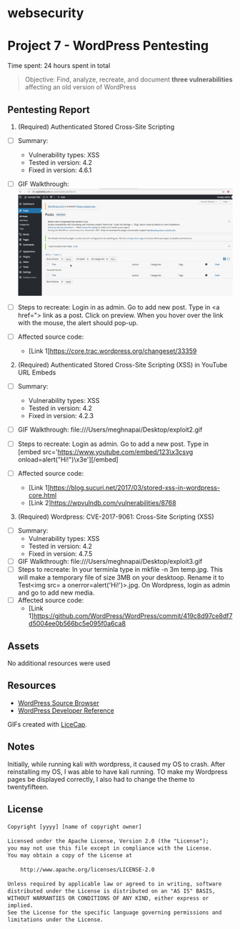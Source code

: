 # websecurity

# Project 7 - WordPress Pentesting

Time spent: 24 hours spent in total

> Objective: Find, analyze, recreate, and document **three vulnerabilities** affecting an old version of WordPress

## Pentesting Report

1. (Required) Authenticated Stored Cross-Site Scripting 
  - [ ] Summary: 
    - Vulnerability types: XSS
    - Tested in version: 4.2
    - Fixed in version: 4.6.1
    
  - [ ] GIF Walkthrough:<img src="https://github.com/mpai000/websecurity/blob/master/exploit1.gif">
  - [ ] Steps to recreate: 
Login in as admin. 
Go to add new post.
Type in <a href="></a><a title=" onmouseover=alert('Test') "> link</a> as a post.
Click on preview.
When you hover over the link with the mouse, the alert should pop-up.

  - [ ] Affected source code: 
    - [Link 1]https://core.trac.wordpress.org/changeset/33359
    
2. (Required) Authenticated Stored Cross-Site Scripting (XSS) in YouTube URL Embeds
  - [ ] Summary: 
    - Vulnerability types: XSS
    - Tested in version: 4.2
    - Fixed in version: 4.2.3
  - [ ] GIF Walkthrough: file:///Users/meghnapai/Desktop/exploit2.gif
  - [ ] Steps to recreate: 
  Login as admin.
  Go to add a new post.
  Type in [embed src='https://www.youtube.com/embed/123\x3csvg onload=alert("Hi!")\x3e'][/embed]

  - [ ] Affected source code:
    - [Link 1]https://blog.sucuri.net/2017/03/stored-xss-in-wordpress-core.html
    - [Link 2]https://wpvulndb.com/vulnerabilities/8768
3. (Required) Wordpress: CVE-2017-9061: Cross-Site Scripting (XSS)
  - [ ] Summary: 
    - Vulnerability types: XSS
    - Tested in version: 4.2
    - Fixed in version: 4.7.5
  - [ ] GIF Walkthrough: file:///Users/meghnapai/Desktop/exploit3.gif
  - [ ] Steps to recreate: 
    In your terminla type in mkfile -n 3m temp.jpg. This will make a temporary file of size 3MB on your desktoop. 
  Rename it to Test<img src= a onerror=alert('Hi!')>.jpg.
  On Wordpress, login as admin and go to add new media. 
  - [ ] Affected source code:
    - [Link 1]https://github.com/WordPress/WordPress/commit/419c8d97ce8df7d5004ee0b566bc5e095f0a6ca8

## Assets

No additional resources were used

## Resources

- [WordPress Source Browser](https://core.trac.wordpress.org/browser/)
- [WordPress Developer Reference](https://developer.wordpress.org/reference/)

GIFs created with [LiceCap](http://www.cockos.com/licecap/).

## Notes

Initially, while running kali with wordpress, it caused my OS to crash. 
After reinstalling my OS, I was able to have kali running. TO make my Wordpress pages be displayed correctly,
I also had to change the theme to twentyfifteen.

## License

    Copyright [yyyy] [name of copyright owner]

    Licensed under the Apache License, Version 2.0 (the "License");
    you may not use this file except in compliance with the License.
    You may obtain a copy of the License at

        http://www.apache.org/licenses/LICENSE-2.0

    Unless required by applicable law or agreed to in writing, software
    distributed under the License is distributed on an "AS IS" BASIS,
    WITHOUT WARRANTIES OR CONDITIONS OF ANY KIND, either express or implied.
    See the License for the specific language governing permissions and
    limitations under the License.
